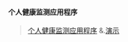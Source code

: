 #### 个人健康监测应用程序
> [个人健康监测应用程序](https://github.com/sivadass/health-app)
&.[演示](https://sivadass.github.io/health-app/)